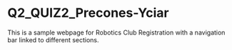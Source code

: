 # Q2_QUIZ2_Precones-Yciar
This is a sample webpage for Robotics Club Registration with a navigation bar linked to different sections.
